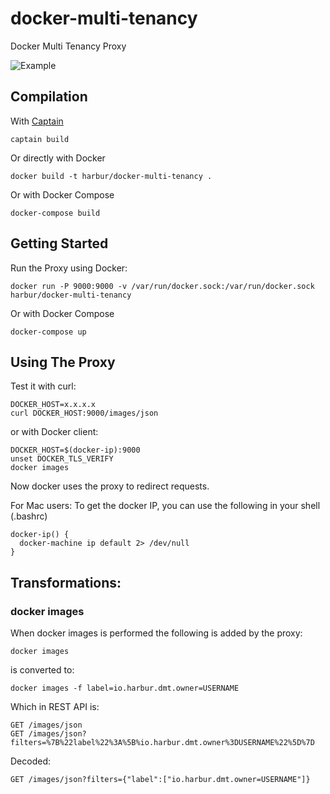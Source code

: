 # docker-multi-tenancy
Docker Multi Tenancy Proxy

![Example](https://github.com/morfeo8marc/docker-multi-tenancy/blob/master/images/docker-tenant.png)

## Compilation

With [Captain](github.com/harbur/captain)

```
captain build
```

Or directly with Docker

```
docker build -t harbur/docker-multi-tenancy .
```

Or with Docker Compose

```
docker-compose build
```

## Getting Started

Run the Proxy using Docker:

```
docker run -P 9000:9000 -v /var/run/docker.sock:/var/run/docker.sock harbur/docker-multi-tenancy
```

Or with Docker Compose

```
docker-compose up
```

## Using The Proxy

Test it with curl:

```
DOCKER_HOST=x.x.x.x
curl DOCKER_HOST:9000/images/json
```

or with Docker client:

```
DOCKER_HOST=$(docker-ip):9000
unset DOCKER_TLS_VERIFY
docker images
```

Now docker uses the proxy to redirect requests.

For Mac users: To get the docker IP, you can use the following in your shell (.bashrc)

```
docker-ip() {
  docker-machine ip default 2> /dev/null
}
```

## Transformations:


### docker images

When docker images is performed the following is added by the proxy:

```shell
docker images
```

is converted to:

```shell
docker images -f label=io.harbur.dmt.owner=USERNAME
```

Which in REST API is:

```
GET /images/json
GET /images/json?filters=%7B%22label%22%3A%5B%io.harbur.dmt.owner%3DUSERNAME%22%5D%7D
```

Decoded:

```
GET /images/json?filters={"label":["io.harbur.dmt.owner=USERNAME"]}
```


